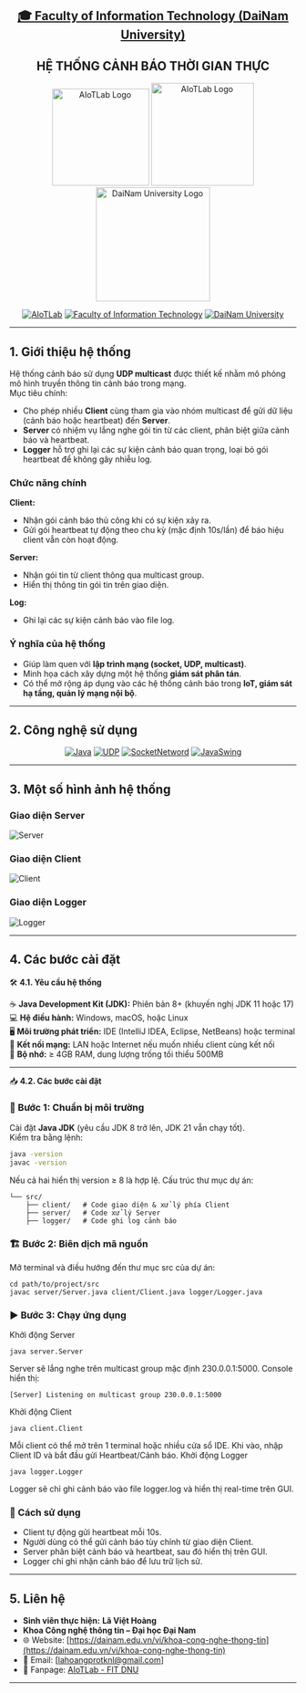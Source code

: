 <h2 align="center">
    <a href="https://dainam.edu.vn/vi/khoa-cong-nghe-thong-tin">
    🎓 Faculty of Information Technology (DaiNam University)
    </a>
</h2>
<h2 align="center">
   HỆ THỐNG CẢNH BÁO THỜI GIAN THỰC
</h2>
<div align="center">
    <p align="center">
        <img src="docs/aiotlab_logo.png" alt="AIoTLab Logo" width="170"/>
        <img src="docs/fitdnu_logo.png" alt="AIoTLab Logo" width="180"/>
        <img src="docs/dnu_logo.png" alt="DaiNam University Logo" width="200"/>
    </p>

[![AIoTLab](https://img.shields.io/badge/AIoTLab-green?style=for-the-badge)](https://www.facebook.com/DNUAIoTLab)
[![Faculty of Information Technology](https://img.shields.io/badge/Faculty%20of%20Information%20Technology-blue?style=for-the-badge)](https://dainam.edu.vn/vi/khoa-cong-nghe-thong-tin)
[![DaiNam University](https://img.shields.io/badge/DaiNam%20University-orange?style=for-the-badge)](https://dainam.edu.vn)

</div>

---
## 1. Giới thiệu hệ thống
Hệ thống cảnh báo sử dụng **UDP multicast** được thiết kế nhằm mô phỏng mô hình truyền thông tin cảnh báo trong mạng.  
Mục tiêu chính:
- Cho phép nhiều **Client** cùng tham gia vào nhóm multicast để gửi dữ liệu (cảnh báo hoặc heartbeat) đến **Server**.
- **Server** có nhiệm vụ lắng nghe gói tin từ các client, phân biệt giữa cảnh báo và heartbeat.
- **Logger** hỗ trợ ghi lại các sự kiện cảnh báo quan trọng, loại bỏ gói heartbeat để không gây nhiễu log.

### Chức năng chính
**Client:**
  - Nhận gói cảnh báo thủ công khi có sự kiện xảy ra.
  - Gửi gói heartbeat tự động theo chu kỳ (mặc định 10s/lần) để báo hiệu client vẫn còn hoạt động.

**Server:**
  - Nhận gói tin từ client thông qua multicast group.
  - Hiển thị thông tin gói tin trên giao diện.

**Log:**
  - Ghi lại các sự kiện cảnh báo vào file log.

### Ý nghĩa của hệ thống
- Giúp làm quen với **lập trình mạng (socket, UDP, multicast)**.  
- Minh họa cách xây dựng một hệ thống **giám sát phân tán**.  
- Có thể mở rộng áp dụng vào các hệ thống cảnh báo trong **IoT, giám sát hạ tầng, quản lý mạng nội bộ**.  

---
## 2. Công nghệ sử dụng
<div align="center">
    
[![Java](https://img.shields.io/badge/Java-ED8B00?style=for-the-badge&logo=openjdk&logoColor=white)](https://www.oracle.com/java/)
[![UDP](https://img.shields.io/badge/UDP-PROTOCOL-hex?style=for-the-badge)](https://en.wikipedia.org/wiki/User_Datagram_Protocol)
[![SocketNetword](https://img.shields.io/badge/Socket-Network-blue?style=for-the-badge)](https://viblo.asia/p/java-sockets-WAyK8x7kKxX)
[![JavaSwing](https://img.shields.io/badge/Java%20Swing-UI-orange?style=for-the-badge)](https://docs.oracle.com/javase/tutorial/uiswing/)

</div>

---
## 3. Một số hình ảnh hệ thống
### Giao diện Server
![Server](./docs/ServerUI.png)

### Giao diện Client
![Client](./docs/ClientUI.png)

### Giao diện Logger
![Logger](./docs/LogUI.png)

---
## 4. Các bước cài đặt 

🛠️ **4.1. Yêu cầu hệ thống**

☕ **Java Development Kit (JDK):** Phiên bản 8+ (khuyến nghị JDK 11 hoặc 17)  
💻 **Hệ điều hành:** Windows, macOS, hoặc Linux  
🖥️ **Môi trường phát triển:** IDE (IntelliJ IDEA, Eclipse, NetBeans) hoặc terminal  
📡 **Kết nối mạng:** LAN hoặc Internet nếu muốn nhiều client cùng kết nối  
💾 **Bộ nhớ:** ≥ 4GB RAM, dung lượng trống tối thiểu 500MB  

---

📥 **4.2. Các bước cài đặt**

### 🧰 Bước 1: Chuẩn bị môi trường
Cài đặt **Java JDK** (yêu cầu JDK 8 trở lên, JDK 21 vẫn chạy tốt).  
Kiểm tra bằng lệnh:  
  ```bash
  java -version
  javac -version
  ```
Nếu cả hai hiển thị version ≥ 8 là hợp lệ.
Cấu trúc thư mục dự án:
```
└── src/
    ├── client/   # Code giao diện & xử lý phía Client
    ├── server/   # Code xử lý Server
    ├── logger/   # Code ghi log cảnh báo
```
### 🏗 Bước 2: Biên dịch mã nguồn
Mở terminal và điều hướng đến thư mục src của dự án:
```
cd path/to/project/src
javac server/Server.java client/Client.java logger/Logger.java
```
### ▶️ Bước 3: Chạy ứng dụng
Khởi động Server
```
java server.Server
```
Server sẽ lắng nghe trên multicast group mặc định 230.0.0.1:5000.
Console hiển thị:
```
[Server] Listening on multicast group 230.0.0.1:5000
```
Khởi động Client
```
java client.Client
```
Mỗi client có thể mở trên 1 terminal hoặc nhiều cửa sổ IDE.
Khi vào, nhập Client ID và bắt đầu gửi Heartbeat/Cảnh báo.
Khởi động Logger
```
java logger.Logger
```
Logger sẽ chỉ ghi cảnh báo vào file logger.log và hiển thị real-time trên GUI.

### 🚀 Cách sử dụng

- Client tự động gửi heartbeat mỗi 10s.
- Người dùng có thể gửi cảnh báo tùy chỉnh từ giao diện Client.
- Server phân biệt cảnh báo và heartbeat, sau đó hiển thị trên GUI.
- Logger chỉ ghi nhận cảnh báo để lưu trữ lịch sử.


---
## 5. Liên hệ
- **Sinh viên thực hiện:** **Lã Việt Hoàng**
- **Khoa Công nghệ thông tin – Đại học Đại Nam**  
- 🌐 Website: [https://dainam.edu.vn/vi/khoa-cong-nghe-thong-tin](https://dainam.edu.vn/vi/khoa-cong-nghe-thong-tin)  
- 📧 Email: [lahoangprotknl@gmail.com]
- 📱 Fanpage: [AIoTLab - FIT DNU](https://www.facebook.com/DNUAIoTLab)

---
